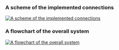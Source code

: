 <h3>A scheme of the implemented connections</h3>
<a href="https://ibb.co/XbMq69d" taget="_blank"><img src="https://i.ibb.co/NsbMfXk/Node-MCU-bb.png" alt="A scheme of the implemented connections" border="0"></a>

<h3>A flowchart of the overall system</h3>
<a href="https://ibb.co/NFCy7Yx" taget="_blank"><img src="https://i.ibb.co/Gdp5FP7/Systems-Flow-Chart.png" alt="A flowchart of the overall system" border="0"></a>
